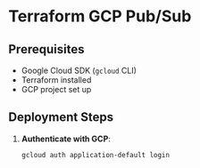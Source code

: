 # Terraform GCP Pub/Sub

## Prerequisites
- Google Cloud SDK (`gcloud` CLI)
- Terraform installed
- GCP project set up

## Deployment Steps

1. **Authenticate with GCP**:
   ```sh
   gcloud auth application-default login
